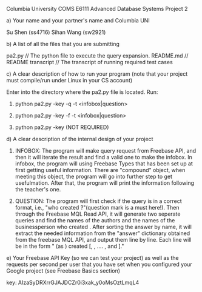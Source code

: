Columbia University
COMS E6111 	Advanced Database Systems
Project 2


a) Your name and your partner's name and Columbia UNI

Su Shen (ss4716)
Sihan Wang (sw2921)


b) A list of all the files that you are submitting

pa2.py        				// The python file to execute the query expansion.
README.md      				// README
transcript				// The transcript of running required test cases


c)  A clear description of how to run your program (note that your project must compile/run under Linux in your CS account)

Enter into the directory where the pa2.py file is located. 
Run:

1. python pa2.py -key <freebase API key> -q <query> -t <infobox|question>

2. python pa2.py -key <freebase API key> -f <file of queries> -t <infobox|question>

3. python pa2.py -key <freebase API key> (NOT REQUIRED)


d) A clear description of the internal design of your project

1. INFOBOX:
The program will make query request from Freebase API, and then it will iterate the result and find a valid one to make the infobox. In infobox, the program will using Freebase Types that has been set up at first getting useful information. There are "compound" object, when meeting this object, the program will go into further step to get usefulmation. After that, the program will print the information following the teacher's one.

2. QUESTION:
The program will first check if the query is in a correct format, i.e., "who created <X>?"(question mark is a must here!). Then through the Freebase MQL Read API, it will generate two seperate queries and find the names of the authors and the names of the businessperson who created <X>. After sorting the answer by name, it will extract the needed information from the "answer" dictionary obtained from the freebase MQL API, and output them line by line. Each line will be in the form "<Name> (as <Answer Type>) created <X1> [, <X2>, .... , and <Xn>]."


e) Your Freebase API Key (so we can test your project) as well as the requests per second per user that you have set when you configured your Google project (see Freebase Basics section)

key: AIzaSyDRXrrGJAJDCZr0i3xak_y0oMsOztLmqL4

